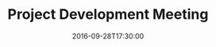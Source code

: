 ---
title: Project Development Meeting
date: 2016-09-28T17:30:00
description: We'll begin to design and develop our first club-developed mobile application for the upcoming campus event HackRiddle 2016. Come to the meeting to have your part in the project!  
---